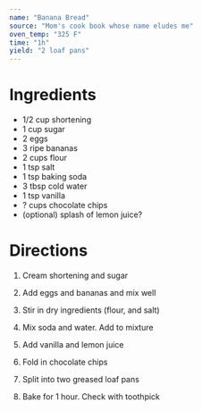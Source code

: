 ```yaml
---
name: "Banana Bread"
source: "Mom's cook book whose name eludes me"
oven_temp: "325 F"
time: "1h"
yield: "2 loaf pans"
---
```


# Ingredients

- 1/2 cup shortening
- 1 cup sugar
- 2 eggs
- 3 ripe bananas
- 2 cups flour
- 1 tsp salt
- 1 tsp baking soda
- 3 tbsp cold water
- 1 tsp vanilla
- ? cups chocolate chips
- (optional) splash of lemon juice?

# Directions

1. Cream shortening and sugar

2. Add eggs and bananas and mix well

3. Stir in dry ingredients (flour, and salt)

4. Mix soda and water. Add to mixture

5. Add vanilla and lemon juice

6. Fold in chocolate chips

7. Split into two greased loaf pans

8. Bake for 1 hour. Check with toothpick
